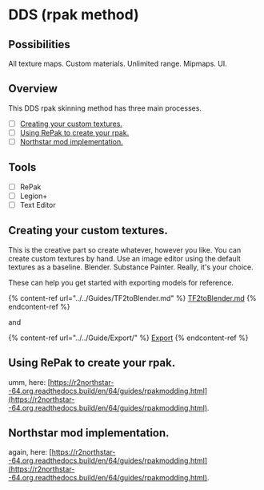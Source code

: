 # DDS (rpak method)

## Possibilities

All texture maps. Custom materials. Unlimited range. Mipmaps. UI.

## Overview

This DDS rpak skinning method has three main processes.&#x20;

* [ ] [Creating your custom textures.](https://app.gitbook.com/o/VmMzDL6RhTQFmYNRZMd9/s/z2f8BXwKo4kqhtL6lDjN/\~/changes/9zt44YAMerx485N6VTwV/guide/modding/dds-rpak-method#undefined)
* [ ] [Using RePak to create your rpak.](https://app.gitbook.com/o/VmMzDL6RhTQFmYNRZMd9/s/z2f8BXwKo4kqhtL6lDjN/\~/changes/9zt44YAMerx485N6VTwV/guide/modding/dds-rpak-method#using-repak-to-create-your-rpak.)
* [ ] [Northstar mod implementation.](https://app.gitbook.com/o/VmMzDL6RhTQFmYNRZMd9/s/z2f8BXwKo4kqhtL6lDjN/\~/changes/9zt44YAMerx485N6VTwV/guide/modding/dds-rpak-method#northstar-mod-implementation.)

## Tools

* [ ] RePak
* [ ] Legion+
* [ ] Text Editor

## Creating your custom textures.

This is the creative part so create whatever, however you like. You can create custom textures by hand. Use an image editor using the default textures as a baseline. Blender. Substance Painter. Really, it's your choice.&#x20;

These can help you get started with exporting models for reference.

{% content-ref url="../../Guides/TF2toBlender.md" %}
[TF2toBlender.md](../../Guides/TF2toBlender.md)
{% endcontent-ref %}

and

{% content-ref url="../../Guide/Export/" %}
[Export](../../Guide/Export/)
{% endcontent-ref %}

## Using RePak to create your rpak.

umm, here: [https://r2northstar--64.org.readthedocs.build/en/64/guides/rpakmodding.html](https://r2northstar--64.org.readthedocs.build/en/64/guides/rpakmodding.html).

## Northstar mod implementation.

again, here: [https://r2northstar--64.org.readthedocs.build/en/64/guides/rpakmodding.html](https://r2northstar--64.org.readthedocs.build/en/64/guides/rpakmodding.html).
